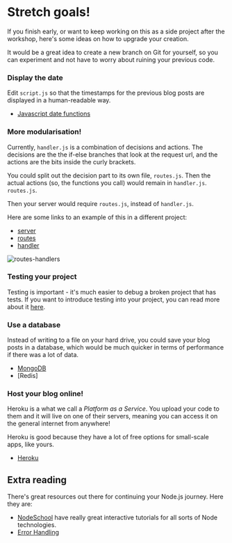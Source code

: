 # Stretch goals!

If you finish early, or want to keep working on this as a side project after the workshop, here's some ideas on how to upgrade your creation.

It would be a great idea to create a new branch on Git for yourself, so you can experiment and not have to worry about ruining your previous code.

### Display the date
 Edit `script.js` so that the timestamps for the previous blog posts are displayed in a human-readable way.

 * [Javascript date functions](http://www.w3schools.com/jsref/jsref_obj_date.asp)


### More modularisation!
Currently, `handler.js` is a combination of decisions and actions.  The decisions are the  the if-else branches that look at the request url, and the actions are the bits inside the curly brackets.

You could split out the decision part to its own file, `routes.js`.  Then the actual actions (so, the functions you call) would remain in `handler.js`.  `routes.js`.

Then your server would require `routes.js`, instead of `handler.js`.

Here are some links to an example of this in a different project:
- [server](https://github.com/node-girls/workshop-2015/blob/example/server.js#L6-Lundefined)
- [routes](https://github.com/node-girls/workshop-2015/blob/example/routes.js)
- [handler](https://github.com/node-girls/workshop-2015/blob/example/handlers.js)

![routes-handlers](https://raw.githubusercontent.com/node-girls/node-workshop/master/readme-images/stretch-routes-handlers.png)


### Testing your project
Testing is important - it's much easier to debug a broken project that has tests.  If you want to introduce testing into your project, you can read more about it [here](http://code.tutsplus.com/tutorials/testing-in-nodejs--net-35018).


### Use a database
Instead of writing to a file on your hard drive, you could save your blog posts in a database, which would be much quicker in terms of performance if there was a lot of data.

* [MongoDB](https://docs.mongodb.org/getting-started/node/)
* [Redis]



### Host your blog online!
Heroku is a what we call a *Platform as a Service*.  You upload your code to them and it will live on one of their servers, meaning you can access it on the general internet from anywhere!  

Heroku is good because they have a lot of free options for small-scale apps, like yours.

* [Heroku](https://www.heroku.com/platform)

## Extra reading
There's great resources out there for continuing your Node.js journey.  Here they are:

* [NodeSchool](nodeschool.io) have really great interactive tutorials for all sorts of Node technologies.
* [Error Handling](http://thenodeway.io/posts/understanding-error-first-callbacks/)

